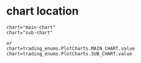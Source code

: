 # chart location



```
chart="main-chart"
chart="sub-chart"

or 
chart=trading_enums.PlotCharts.MAIN_CHART.value
chart=trading_enums.PlotCharts.SUB_CHART.value
```
